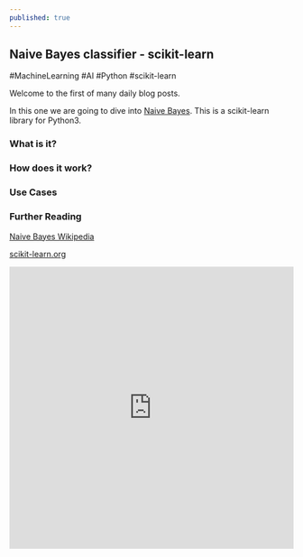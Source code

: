 ```yaml
---
published: true
---
```

## Naive Bayes classifier - scikit-learn

#MachineLearning #AI #Python #scikit-learn

Welcome to the first of many daily blog posts.

In this one we are going to dive into [Naive Bayes](http://scikit-learn.org/stable/modules/naive_bayes.html). This is a scikit-learn library for Python3. 


### What is it?


### How does it work?



### Use Cases



### Further Reading

[Naive Bayes Wikipedia](https://en.wikipedia.org/wiki/Naive_Bayes_classifier)

[scikit-learn.org](http://scikit-learn.org/stable/modules/naive_bayes.html)

<iframe src="https://itunes.apple.com/us/playlist/headspace/idpl.49fa4124be174a3da9e5ec43b0d07e65?app=music" height="500px" width="100%" frameborder=0></iframe>
